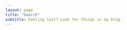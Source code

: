 ```yaml
---
layout: page
title: "Search"
subtitle: Feeling lost? Look for things in my blog.
---
```


<div id="search-box">
    <script async src="https://cse.google.com/cse.js?cx=007329511013463188991:dwuuhyo_y_m"></script>
    <div class="gcse-search"><div>
</div>